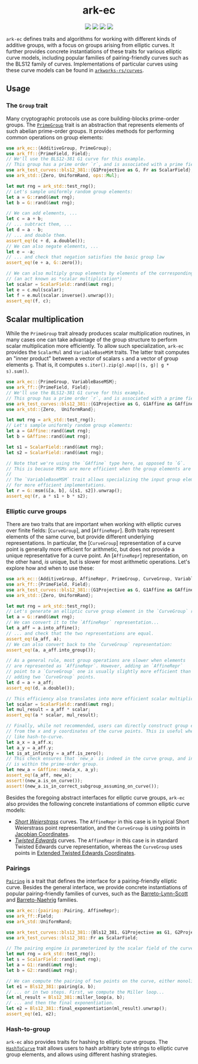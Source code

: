 <h1 align="center">ark-ec</h1>
<p align="center">
    <img src="https://github.com/arkworks-rs/algebra/workflows/CI/badge.svg?branch=master">
    <a href="https://github.com/arkworks-rs/algebra/blob/master/LICENSE-APACHE"><img src="https://img.shields.io/badge/license-APACHE-blue.svg"></a>
    <a href="https://github.com/arkworks-rs/algebra/blob/master/LICENSE-MIT"><img src="https://img.shields.io/badge/license-MIT-blue.svg"></a>
    <a href="https://deps.rs/repo/github/arkworks-rs/algebra"><img src="https://deps.rs/repo/github/arkworks-rs/algebra/status.svg"></a>
</p>

`ark-ec` defines traits and algorithms for working with different kinds of additive groups, with a focus on groups arising from elliptic curves. It further provides concrete instantiations of these traits for various elliptic curve models, including popular families of pairing-friendly curves such as the BLS12 family of curves.
Implementations of particular curves using these curve models can be found in [`arkworks-rs/curves`](https://github.com/arkworks-rs/algebra/blob/master/curves/README.md).

## Usage

### The `Group` trait

Many cryptographic protocols use as core building-blocks prime-order groups. The [`PrimeGroup`](https://github.com/arkworks-rs/algebra/blob/master/ec/src/lib.rs) trait is an abstraction that represents elements of such abelian prime-order groups. It provides methods for performing common operations on group elements:

```rust
use ark_ec::{AdditiveGroup, PrimeGroup};
use ark_ff::{PrimeField, Field};
// We'll use the BLS12-381 G1 curve for this example.
// This group has a prime order `r`, and is associated with a prime field `Fr`.
use ark_test_curves::bls12_381::{G1Projective as G, Fr as ScalarField};
use ark_std::{Zero, UniformRand, ops::Mul};

let mut rng = ark_std::test_rng();
// Let's sample uniformly random group elements:
let a = G::rand(&mut rng);
let b = G::rand(&mut rng);

// We can add elements, ...
let c = a + b;
// ... subtract them, ...
let d = a - b;
// ... and double them.
assert_eq!(c + d, a.double());
// We can also negate elements, ...
let e = -a;
// ... and check that negation satisfies the basic group law
assert_eq!(e + a, G::zero());

// We can also multiply group elements by elements of the corresponding scalar field
// (an act known as *scalar multiplication*)
let scalar = ScalarField::rand(&mut rng);
let e = c.mul(scalar);
let f = e.mul(scalar.inverse().unwrap());
assert_eq!(f, c);
```

## Scalar multiplication

While the `PrimeGroup` trait already produces scalar multiplication routines, in many cases one can take advantage of
the group structure to perform scalar multiplication more efficiently. To allow such specialization, `ark-ec` provides
the `ScalarMul` and `VariableBaseMSM` traits. The latter trait computes an "inner product" between a vector of scalars `s` and a vector of group elements `g`. That is, it computes `s.iter().zip(g).map(|(s, g)| g * s).sum()`.

```rust
use ark_ec::{PrimeGroup, VariableBaseMSM};
use ark_ff::{PrimeField, Field};
// We'll use the BLS12-381 G1 curve for this example.
// This group has a prime order `r`, and is associated with a prime field `Fr`.
use ark_test_curves::bls12_381::{G1Projective as G, G1Affine as GAffine, Fr as ScalarField};
use ark_std::{Zero,  UniformRand};

let mut rng = ark_std::test_rng();
// Let's sample uniformly random group elements:
let a = GAffine::rand(&mut rng);
let b = GAffine::rand(&mut rng);

let s1 = ScalarField::rand(&mut rng);
let s2 = ScalarField::rand(&mut rng);

// Note that we're using the `GAffine` type here, as opposed to `G`.
// This is because MSMs are more efficient when the group elements are in affine form. (See below for why.)
//
// The `VariableBaseMSM` trait allows specializing the input group element representation to allow
// for more efficient implementations.
let r = G::msm(&[a, b], &[s1, s2]).unwrap();
assert_eq!(r, a * s1 + b * s2);
```

### Elliptic curve groups

There are two traits that are important when working with elliptic curves
over finite fields: [`CurveGroup`], and [`AffineRepr`]. Both traits
represent elements of the same curve, but provide different underlying representations.
In particular, the [`CurveGroup`] representation of a curve point is generally
more efficient for arithmetic, but does not provide a unique representative
for a curve point. An [`AffineRepr`] representation, on the other hand, *is* unique,
but is slower for most arithmetic operations. Let's explore how and when to use
these:

```rust
use ark_ec::{AdditiveGroup, AffineRepr, PrimeGroup, CurveGroup, VariableBaseMSM};
use ark_ff::{PrimeField, Field};
use ark_test_curves::bls12_381::{G1Projective as G, G1Affine as GAffine, Fr as ScalarField};
use ark_std::{Zero, UniformRand};

let mut rng = ark_std::test_rng();
// Let's generate an elliptic curve group element in the `CurveGroup` representation
let a = G::rand(&mut rng);
// We can convert it to the `AffineRepr` representation...
let a_aff = a.into_affine();
// ... and check that the two representations are equal.
assert_eq!(a_aff, a);
// We can also convert back to the `CurveGroup` representation:
assert_eq!(a, a_aff.into_group());

// As a general rule, most group operations are slower when elements
// are represented as `AffineRepr`. However, adding an `AffineRepr`
// point to a `CurveGroup` one is usually slightly more efficient than
// adding two `CurveGroup` points.
let d = a + a_aff;
assert_eq!(d, a.double());

// This efficiency also translates into more efficient scalar multiplication routines.
let scalar = ScalarField::rand(&mut rng);
let mul_result = a_aff * scalar;
assert_eq!(a * scalar, mul_result);

// Finally, while not recommended, users can directly construct group elements
// from the x and y coordinates of the curve points. This is useful when implementing algorithms
// like hash-to-curve.
let a_x = a_aff.x;
let a_y = a_aff.y;
let is_at_infinity = a_aff.is_zero();
// This check ensures that `new_a` is indeed in the curve group, and in particular
// is within the prime-order group.
let new_a = GAffine::new(a_x, a_y);
assert_eq!(a_aff, new_a);
assert!(new_a.is_on_curve());
assert!(new_a.is_in_correct_subgroup_assuming_on_curve());
```

Besides the foregoing abstract interfaces for elliptic curve groups, `ark-ec` also provides
the following concrete instantiations of common elliptic curve models:

* [*Short Weierstrass*](https://github.com/arkworks-rs/algebra/blob/master/ec/src/models/short_weierstrass.rs) curves. The `AffineRepr` in this case is in typical Short Weierstrass point representation, and the `CurveGroup` is using points in [Jacobian Coordinates](https://en.wikibooks.org/wiki/Cryptography/Prime_Curve/Jacobian_Coordinates).
* [*Twisted Edwards*](https://github.com/arkworks-rs/algebra/blob/master/ec/src/models/twisted_edwards.rs) curves. The `AffineRepr` in this case is in standard Twisted Edwards curve representation, whereas the `CurveGroup` uses points in [Extended Twisted Edwards Coordinates](https://eprint.iacr.org/2008/522.pdf).

### Pairings

[`Pairing`](https://github.com/arkworks-rs/algebra/blob/master/ec/src/pairing.rs) is a trait that defines the interface for a pairing-friendly elliptic curve. Besides the general interface, we provide concrete instantiations of popular pairing-friendly families of curves, such as the [Barreto-Lynn-Scott](https://github.com/arkworks-rs/algebra/blob/master/ec/src/models/bls12/mod.rs) and [Barreto-Naehrig](https://github.com/arkworks-rs/algebra/blob/master/ec/src/models/bn/mod.rs) families.

```rust
use ark_ec::{pairing::Pairing, AffineRepr};
use ark_ff::Field;
use ark_std::UniformRand;

use ark_test_curves::bls12_381::{Bls12_381, G1Projective as G1, G2Projective as G2, Fq12 as Fq12};
use ark_test_curves::bls12_381::Fr as ScalarField;

// The pairing engine is parameterized by the scalar field of the curve.
let mut rng = ark_std::test_rng();
let s = ScalarField::rand(&mut rng);
let a = G1::rand(&mut rng);
let b = G2::rand(&mut rng);

// We can compute the pairing of two points on the curve, either monolithically...
let e1 = Bls12_381::pairing(a, b);
// ... or in two steps. First, we compute the Miller loop...
let ml_result = Bls12_381::miller_loop(a, b);
// ... and then the final exponentiation.
let e2 = Bls12_381::final_exponentiation(ml_result).unwrap();
assert_eq!(e1, e2);
```

### Hash-to-group

`ark-ec` also provides traits for hashing to elliptic curve groups. The [`HashToCurve`](https://github.com/arkworks-rs/algebra/blob/master/ec/src/hashing/mod.rs) trait allows users to hash arbitrary byte strings to elliptic curve group elements, and allows using different hashing strategies.
